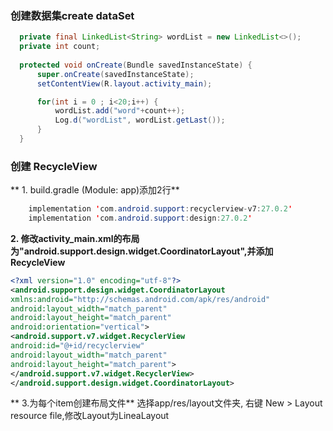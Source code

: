
### 创建数据集create dataSet
  ```java
    private final LinkedList<String> wordList = new LinkedList<>();
    private int count;
    
    protected void onCreate(Bundle savedInstanceState) {
        super.onCreate(savedInstanceState);
        setContentView(R.layout.activity_main);

        for(int i = 0 ; i<20;i++) {
            wordList.add("word"+count++);
            Log.d("wordList", wordList.getLast());
        }
    }
  ```
 ### 创建 RecycleView

** 1. build.gradle (Module: app)添加2行**
``` java   
    implementation 'com.android.support:recyclerview-v7:27.0.2'
    implementation 'com.android.support:design:27.0.2'
```
    
**2. 修改activity_main.xml的布局为"android.support.design.widget.CoordinatorLayout",并添加 RecycleView**

```xml
<?xml version="1.0" encoding="utf-8"?>
<android.support.design.widget.CoordinatorLayout
xmlns:android="http://schemas.android.com/apk/res/android"
android:layout_width="match_parent"
android:layout_height="match_parent"
android:orientation="vertical">
<android.support.v7.widget.RecyclerView
android:id="@+id/recyclerview"
android:layout_width="match_parent"
android:layout_height="match_parent">
</android.support.v7.widget.RecyclerView>
</android.support.design.widget.CoordinatorLayout>
```
** 3.为每个item创建布局文件** 
 选择app/res/layout文件夹, 右键 New > Layout resource file,修改Layout为LineaLayout
